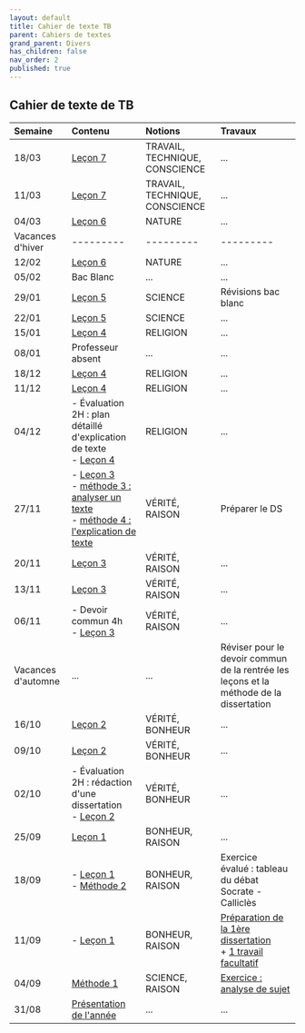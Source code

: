 ```yaml
---
layout: default
title: Cahier de texte TB
parent: Cahiers de textes
grand_parent: Divers
has_children: false
nav_order: 2
published: true
---
```

## Cahier de texte de TB

| Semaine     | Contenu     | Notions | Travaux |
| :------------------- | :-------------- | :-------------- | :-------- |
| 18/03 | [Leçon 7](../../../docs/L7/L7-0-0.html)   | TRAVAIL, TECHNIQUE, CONSCIENCE  | ...  |
| 11/03 | [Leçon 7](../../../docs/L7/L7-0-0.html)   | TRAVAIL, TECHNIQUE, CONSCIENCE  | ...  |
| 04/03 | [Leçon 6](../../../docs/L6/L6-0-0.html)   | NATURE  | ...  |
| Vacances d'hiver | ---------  | ---------  | ---------  |
| 12/02 | [Leçon 6](../../../docs/L6/L6-0-0.html)   | NATURE  | ...  |
| 05/02   | Bac Blanc  | ...     | ... |
| 29/01   | [Leçon 5](../../../docs/L5/L5-0-0.html)  | SCIENCE     | Révisions bac blanc  |
| 22/01   | [Leçon 5](../../../docs/L5/L5-0-0.html)  | SCIENCE     | ...     |
| 15/01   | [Leçon 4](../../../docs/L4/L4-0-1-fiche.html)  | RELIGION     | ...     |
| 08/01   | Professeur absent  | ...     | ...     |
| 18/12   | [Leçon 4](../../../docs/L4/L4-0-1-fiche.html)  | RELIGION     | ...     |
| 11/12   | [Leçon 4](../../../docs/L4/L4-0-1-fiche.html)  | RELIGION     | ...     |
| 04/12   | - Évaluation 2H : plan détaillé d'explication de texte <br> - [Leçon 4](../../../docs/L4/L4-0-1-fiche.html)  | RELIGION     | ...     |
|  27/11  |  - [Leçon 3](../../../docs/L3/L3-0-1-fiche.html) <br> - [méthode 3 : analyser un texte](../../../docs/M3/m3.html) <br> - [méthode 4 : l'explication de texte](../../../docs/M4/m4.html) | VÉRITÉ, RAISON | Préparer le DS |
|  20/11  |  [Leçon 3](../../../docs/L3/L3-0-1-fiche.html) | VÉRITÉ, RAISON | ... |
|  13/11  |  [Leçon 3](../../../docs/L3/L3-0-1-fiche.html) | VÉRITÉ, RAISON | ... |
|  06/11  |  - Devoir commun 4h <br> - [Leçon 3](../../../docs/L3/L3-0-1-fiche.html) | VÉRITÉ, RAISON | ... |
| Vacances d'automne | ...  | ...  | Réviser pour le devoir commun de la rentrée les leçons et la méthode de la dissertation     |
| 16/10   | [Leçon 2](../../../docs/L2/L2-0-fiche.html)     | VÉRITÉ, BONHEUR     | ...     |
| 09/10   | [Leçon 2](../../../docs/L2/L2-0-fiche.html)     | VÉRITÉ, BONHEUR     | ...     |
| 02/10   | - Évaluation 2H : rédaction d'une dissertation <br> - [Leçon 2](../../../docs/L2/L2-0-fiche.html)    | VÉRITÉ, BONHEUR     | ...     |
| 25/09   | [Leçon 1](../../../docs/L1/L1-0.html)     | BONHEUR, RAISON     |  ...     |
| 18/09   |- [Leçon 1](../../../docs/L1/L1-0.html)  <br> - [Méthode 2](../../../docs/M2/m2.html)     | BONHEUR, RAISON     |  Exercice évalué : tableau <br> du débat Socrate - Calliclès     |
| 11/09   | - [Leçon 1](../../../docs/L1/L1-0.html)  | BONHEUR, RAISON     | [Préparation de la 1ère dissertation](../../../docs/L1/Travaux-preparation.html) <br> + [1 travail facultatif](../../../docs/L1/Travaux-eternel.html)    |
| 04/09   | [Méthode 1](../../../docs/M1/M1-0.html)     | SCIENCE, RAISON     | [Exercice : analyse de sujet](../../../docs/M1/M1-4-0.html)     |
| 31/08  | [Présentation de l'année](../../../docs/Présentation) | ...     | ...     |
